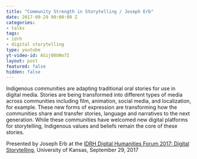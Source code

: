 ```yaml
---
title: "Community Strength in Storytelling / Joseph Erb"
date: 2017-09-29 00:00:00 Z
categories:
- talks
tags:
- idrh
- digital storytelling
type: youtube
yt-video-id: ASij08UNo7I
layout: post
featured: false
hidden: false
---
```


Indigenous communities are adapting traditional oral stories for use in digital media. Stories are being transformed into different types of media across communities including film, animation, social media, and localization, for example. These new forms of expression are transforming how the communities share and transfer stories, language and narratives to the next generation. While these communities have welcomed new digital platforms for storytelling, Indigenous values and beliefs remain the core of these stories.

Presented by Joseph Erb at the [IDRH Digital Humanities Forum 2017: Digital Storytelling](https://idrh.ku.edu/dhforum2017), University of Kansas, September 29, 2017
